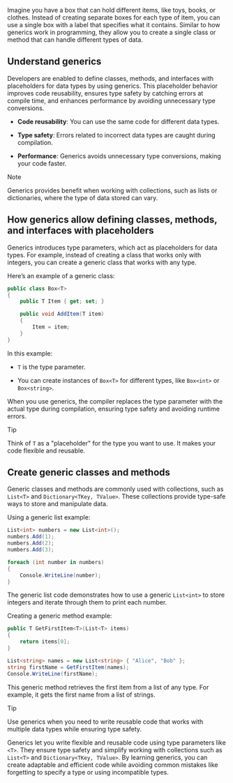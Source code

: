 Imagine you have a box that can hold different items, like toys, books, or clothes. Instead of creating separate boxes for each type of item, you can use a single box with a label that specifies what it contains. Similar to how generics work in programming, they allow you to create a single class or method that can handle different types of data.

## Understand generics

Developers are enabled to define classes, methods, and interfaces with placeholders for data types by using generics. This placeholder behavior improves code reusability, ensures type safety by catching errors at compile time, and enhances performance by avoiding unnecessary type conversions.

- **Code reusability**: You can use the same code for different data types.

- **Type safety**: Errors related to incorrect data types are caught during compilation.

- **Performance**: Generics avoids unnecessary type conversions, making your code faster.

> [!NOTE]  
> Generics provides benefit when working with collections, such as lists or dictionaries, where the type of data stored can vary.

## How generics allow defining classes, methods, and interfaces with placeholders

Generics introduces type parameters, which act as placeholders for data types. For example, instead of creating a class that works only with integers, you can create a generic class that works with any type.

Here’s an example of a generic class:

```csharp
public class Box<T>
{
    public T Item { get; set; }

    public void AddItem(T item)
    {
        Item = item;
    }
}
```

In this example:

- `T` is the type parameter.

- You can create instances of `Box<T>` for different types, like `Box<int>` or `Box<string>`.

When you use generics, the compiler replaces the type parameter with the actual type during compilation, ensuring type safety and avoiding runtime errors.

> [!TIP]  
> Think of `T` as a "placeholder" for the type you want to use. It makes your code flexible and reusable.

## Create generic classes and methods

Generic classes and methods are commonly used with collections, such as `List<T>` and `Dictionary<TKey, TValue>`. These collections provide type-safe ways to store and manipulate data.

Using a generic list example:

```csharp
List<int> numbers = new List<int>();
numbers.Add(1);
numbers.Add(2);
numbers.Add(3);

foreach (int number in numbers)
{
    Console.WriteLine(number);
}
```

The generic list code demonstrates how to use a generic `List<int>` to store integers and iterate through them to print each number.

Creating a generic method example:

```csharp
public T GetFirstItem<T>(List<T> items)
{
    return items[0];
}

List<string> names = new List<string> { "Alice", "Bob" };
string firstName = GetFirstItem(names);
Console.WriteLine(firstName);
```

This generic method retrieves the first item from a list of any type. For example, it gets the first name from a list of strings.

> [!TIP]  
> Use generics when you need to write reusable code that works with multiple data types while ensuring type safety.

Generics let you write flexible and reusable code using type parameters like `<T>`. They ensure type safety and simplify working with collections such as `List<T>` and `Dictionary<TKey, TValue>`. By learning generics, you can create adaptable and efficient code while avoiding common mistakes like forgetting to specify a type or using incompatible types.
